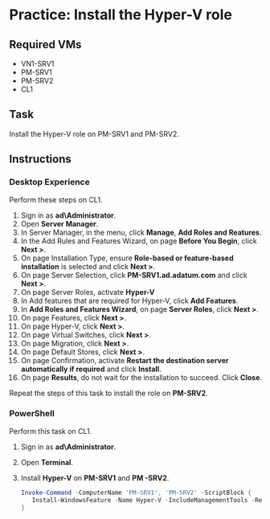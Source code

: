 # Practice: Install the Hyper-V role

## Required VMs

* VN1-SRV1
* PM-SRV1
* PM-SRV2
* CL1

## Task

Install the Hyper-V role on PM-SRV1 and PM-SRV2.

## Instructions

### Desktop Experience

Perform these steps on CL1.

1. Sign in as **ad\Administrator**.
1. Open **Server Manager**.
1. In Server Manager, in the menu, click **Manage**, **Add Roles and Reatures**.
1. In the Add Rules and Features Wizard, on page **Before You Begin**, click **Next >**.
1. On page Installation Type, ensure **Role-based or feature-based installation** is selected and click **Next >**.
1. On page Server Selection, click **PM-SRV1.ad.adatum.com** and click **Next >**.
1. On page Server Roles, activate **Hyper-V**
1. In Add features that are required for Hyper-V, click **Add Features**.
1. In **Add Roles and Features Wizard**, on page **Server Roles**, click **Next >**.
1. On page Features, click **Next >**.
1. On page Hyper-V, click **Next >**.
1. On page Virtual Switches, click **Next >**.
1. On page Migration, click **Next >**.
1. On page Default Stores, click **Next >**.
1. On page Confirmation, activate **Restart the destination server automatically if required** and click **Install**.
1. On  page **Results**, do not wait for the installation to succeed. Click **Close**.

Repeat the steps of this task to install the role on **PM-SRV2**.

### PowerShell

Perform this task on CL1.

1. Sign in as **ad\Administrator**.
1. Open **Terminal**.
1. Install **Hyper-V** on **PM-SRV1** and **PM -SRV2**.

   ````powershell
   Invoke-Command -ComputerName 'PM-SRV1', 'PM-SRV2' -ScriptBlock {
      Install-WindowsFeature -Name Hyper-V -IncludeManagementTools -Restart
   }
   ````
